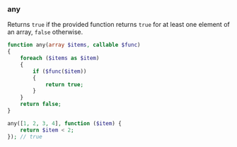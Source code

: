 ### any

Returns `true` if the provided function returns `true` for at least one element of an array, `false` otherwise.

```php
function any(array $items, callable $func)
{
    foreach ($items as $item)
    {
        if ($func($item))
        {
            return true;
        }
    }
    return false;
}
```

```php
any([1, 2, 3, 4], function ($item) {
    return $item < 2;
}); // true
```
